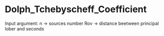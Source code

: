 # Dolph_Tchebyscheff_Coefficient

Input argument:
n -> sources number
Rov -> distance beetween principal lober and seconds
